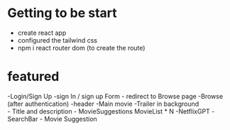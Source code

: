 # Getting to be start
 - create react app
 - configured the tailwind css
 - npm i react router dom (to create the route)


# featured

-Login/Sign Up 
     -sign In  / sign up Form 
     - redirect to Browse page
-Browse (after authentication)
     -header
     -Main movie 
          -Trailer in background   
          - Title and description 
          - MovieSuggestions
                    MovieList * N
     -NetflixGPT
        -SearchBar
        - Movie Suggestion                 
